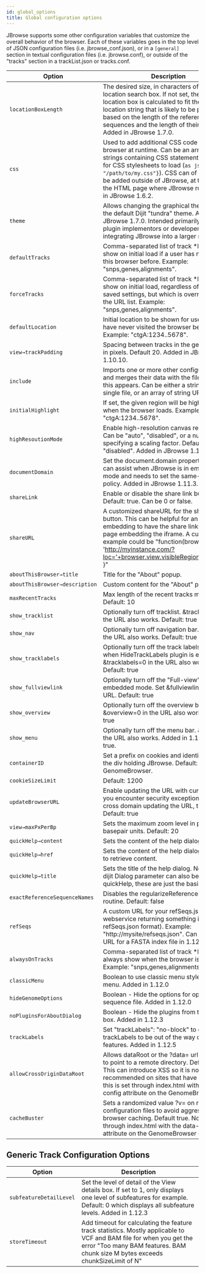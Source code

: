 ```yaml
---
id: global_options
title: Global configuration options
---
```


JBrowse supports some other configuration variables that customize the overall behavior of the browser. Each of these variables goes in the top level of JSON configuration files (i.e. jbrowse_conf.json), or in a `[general]` section in textual configuration files (i.e. jbrowse.conf), or outside of the "tracks" section in a trackList.json or tracks.conf.

|Option|Description|
|------|-----------|
|`locationBoxLength`|The desired size, in characters of the location search box. If not set, the size of the location box is calculated to fit the largest location string that is likely to be produced, based on the length of the reference sequences and the length of their names. Added in JBrowse 1.7.0.|
|`css`|Used to add additional CSS code to the browser at runtime. Can be an array of either strings containing CSS statements, or URLs for CSS stylesheets to load (`as json:{url: "/path/to/my.css"}`). CSS can of course also be added outside of JBrowse, at the level of the HTML page where JBrowse runs. Added in JBrowse 1.6.2.|
|`theme`|Allows changing the graphical theme from the default Dijit "tundra" theme. Added in JBrowse 1.7.0. Intended primarily for use by plugin implementors or developers integrating JBrowse into a larger system.|
|`defaultTracks`|Comma-separated list of track \*labels\* to show on initial load if a user has never visited this browser before. Example: "snps,genes,alignments".|
|`forceTracks`|Comma-separated list of track \*labels\* to show on initial load, regardless of the user's saved settings, but which is overridden by the URL list. Example: "snps,genes,alignments".|
|`defaultLocation`|Initial location to be shown for users who have never visited the browser before. Example: "ctgA:1234..5678".|
|`view→trackPadding`|Spacing between tracks in the genome view, in pixels. Default 20. Added in JBrowse 1.10.10.|
|`include`|Imports one or more other configuration files and merges their data with the file in which this appears. Can be either a string URL of a single file, or an array of string URLs.|
|`initialHighlight`|If set, the given region will be highlighted when the browser loads. Example: "ctgA:1234..5678".|
|`highResoutionMode`|Enable high-resolution canvas rendering. Can be "auto", "disabled", or a numeric specifying a scaling factor. Default "disabled". Added in JBrowse 1.11.4.|
|`documentDomain`|Set the document.domain property which can assist when JBrowse is in embedded mode and needs to set the same-origin policy. Added in JBrowse 1.11.3.|
|`shareLink`|Enable or disable the share link button. Default: true. Can be 0 or false.|
|`shareURL`|A customized shareURL for the share link button. This can be helpful for an iframe embedding to have the share link point to the page embedding the iframe. A customized example could be "function(browser){ return 'http://myinstance.com/?loc='+browser.view.visibleRegionLocString(); }"|
|`aboutThisBrowser→title`|Title for the "About" popup.|
|`aboutThisBrowser→description`|Custom content for the "About" popup.|
|`maxRecentTracks`|Max length of the recent tracks menu. Default: 10|
|`show_tracklist`|Optionally turn off tracklist. &tracklist=0 in the URL also works. Default: true|
|`show_nav`|Optionally turn off navigation bar. &nav=0 in the URL also works. Default: true|
|`show_tracklabels`|Optionally turn off the track labels. Works when HideTrackLabels plugin is enables. Set &tracklabels=0 in the URL also works. Default: true|
|`show_fullviewlink`|Optionally turn off the "Full-view" link in embedded mode. Set &fullviewlink=0 in the URL. Default: true|
|`show_overview`|Optionally turn off the overview bar. &overview=0 in the URL also works. Default: true|
|`show_menu`|Optionally turn off the menu bar. &menu=0 in the URL also works. Added in 1.11.6. Default: true.|
|`containerID`|Set a prefix on cookies and identify the ID of the div holding JBrowse. Default: GenomeBrowser.|
|`cookieSizeLimit`|Default: 1200|
|`updateBrowserURL`|Enable updating the URL with current view. If you encounter security exceptions from cross domain updating the URL, try disabling. Default: true|
|`view→maxPxPerBp`|Sets the maximum zoom level in pixels per basepair units. Default: 20|
|`quickHelp→content`|Sets the content of the help dialog.|
|`quickHelp→href`|Sets the content of the help dialog using XHR to retrieve content.|
|`quickHelp→title`|Sets the title of the help dialog. Note: other dijit Dialog parameter can also be passed to quickHelp, these are just the basics.|
|`exactReferenceSequenceNames`|Disables the regularizeReferenceSequence routine. Default: false|
|`refSeqs`|A custom URL for your refSeqs.json file (or a webservice returning something in refSeqs.json format). Example: "http://mysite/refseqs.json". Can also be a URL for a FASTA index file in 1.12.0+.|
|`alwaysOnTracks`|Comma-separated list of track \*labels\* to always show when the browser is opened. Example: "snps,genes,alignments".|
|`classicMenu`|Boolean to use classic menu style (File) menu. Added in 1.12.0|
|`hideGenomeOptions`|Boolean - Hide the options for opening a sequence file. Added in 1.12.0|
|`noPluginsForAboutDialog `|Boolean - Hide the plugins from the about box. Added in 1.12.3|
|`trackLabels`|Set "trackLabels": "no-block" to enable the trackLabels to be out of the way of the features. Added in 1.12.5|
|`allowCrossOriginDataRoot`|Allows dataRoot or the ?data= url parameter to point to a remote directory. Default false. This can introduce XSS so it is not recommended on sites that have logins. Note this is set through index.html with the data-config attribute on the GenomeBrowser div|
|`cacheBuster`|Sets a randomized value ?v= on requests to configuration files to avoid aggressive browser caching. Default true. Note this is set through index.html with the data-config attribute on the GenomeBrowser div|

## Generic Track Configuration Options

|Option|Description|
|------|-----------|
|`subfeatureDetailLevel `|Set the level of detail of the View details box. If set to 1, only displays one level of subfeatures for example. Default: 0 which displays all subfeature levels. Added in 1.12.3|
|`storeTimeout`|Add timeout for calculating the feature track statistics. Mostly applicable to VCF and BAM file for when you get the error "Too many BAM features. BAM chunk size M bytes exceeds chunkSizeLimit of N"|


